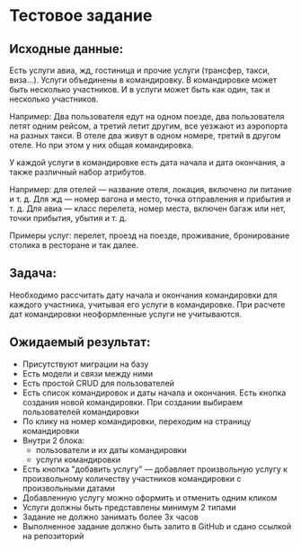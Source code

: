 <h1>Тестовое задание</h1>

  <h2>Исходные данные:</h2>
  <p>
    Есть услуги авиа, жд, гостиница и прочие услуги (трансфер, такси, виза…). Услуги объединены в командировку. 
    В командировке может быть несколько участников. И в услуги может быть как один, так и несколько участников.
  </p>
  <p>
    Например: Два пользователя едут на одном поезде, два пользователя летят одним рейсом, а третий летит другим, 
    все уезжают из аэропорта на разных такси. В отеле два живут в одном номере, третий в другом отеле. 
    Но при этом у них общая командировка.
  </p>
  <p>
    У каждой услуги в командировке есть дата начала и дата окончания, а также различный набор атрибутов.
  </p>
  <p>
    Например: для отелей — название отеля, локация, включено ли питание и т. д. Для жд — номер вагона и место, 
    точка отправления и прибытия и т. д. Для авиа — класс перелета, номер места, включен багаж или нет, 
    точки прибытия, убытия и т. д.
  </p>
  <p>
    Примеры услуг: перелет, проезд на поезде, проживание, бронирование столика в ресторане и так далее.
  </p>

  <h2>Задача:</h2>
  <p>
    Необходимо рассчитать дату начала и окончания командировки для каждого участника, учитывая его услуги 
    в командировке. При расчете дат командировки неоформленные услуги не учитываются.
  </p>

  <h2>Ожидаемый результат:</h2>
  <ul>
    <li>Присутствуют миграции на базу</li>
    <li>Есть модели и связи между ними</li>
    <li>Есть простой CRUD для пользователей</li>
    <li>Есть список командировок и даты начала и окончания. Есть кнопка создания новой командировки. При создании выбираем пользователей командировки</li>
    <li>По клику на номер командировки, переходим на страницу командировки</li>
    <li>Внутри 2 блока:
      <ul>
        <li>пользователи и их даты командировки</li>
        <li>услуги командировки</li>
      </ul>
    </li>
    <li>Есть кнопка "добавить услугу" — добавляет произвольную услугу к произвольному количеству участников командировки с произвольными датами</li>
    <li>Добавленную услугу можно оформить и отменить одним кликом</li>
    <li>Услуги должны быть представлены минимум 2 типами</li>
    <li>Задание не должно занимать более 3х часов</li>
    <li>Выполненное задание должно быть залито в GitHub и сдано ссылкой на репозиторий</li>
  </ul>
